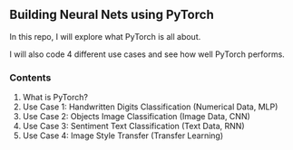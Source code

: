##  Building Neural Nets using PyTorch
In this repo, I will explore what PyTorch is all about.

I will also code  4 different use cases and see how well PyTorch performs.

### Contents 
1. What is PyTorch?
2. Use Case 1: Handwritten Digits Classification (Numerical Data, MLP)
3. Use Case 2: Objects Image Classification (Image Data, CNN)
4. Use Case 3: Sentiment Text Classification (Text Data, RNN)
5. Use Case 4: Image Style Transfer (Transfer Learning)
